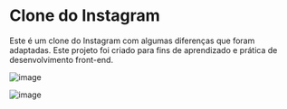 # Clone do Instagram

Este é um clone do Instagram com algumas diferenças que foram adaptadas. Este projeto foi criado para fins de aprendizado e prática de desenvolvimento front-end.

![image](https://github.com/JessiSouza03/Clone-do-Instagram/assets/96502061/a7d346ba-ef53-4c06-abf9-2b479b727356)

![image](https://github.com/JessiSouza03/Clone-do-Instagram/assets/96502061/3288521c-2fef-44c2-9037-005b1eef087b)
